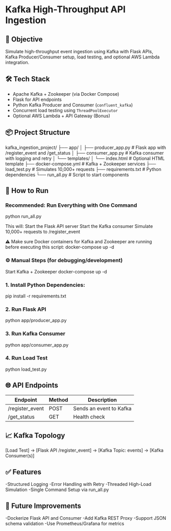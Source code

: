 # Kafka High-Throughput API Ingestion
## 🧩 Objective
Simulate high-throughput event ingestion using Kafka with Flask APIs, Kafka Producer/Consumer setup, load testing, and optional AWS Lambda integration.

## 🛠️ Tech Stack
- Apache Kafka + Zookeeper (via Docker Compose)
- Flask for API endpoints
- Python Kafka Producer and Consumer (`confluent_kafka`)
- Concurrent load testing using `ThreadPoolExecutor`
- Optional AWS Lambda + API Gateway (Bonus)

## 📦 Project Structure
kafka_ingestion_project/
├── app/
│   ├── producer_app.py       # Flask app with /register_event and /get_status
│   ├── consumer_app.py       # Kafka consumer with logging and retry
│   └── templates/
│       └── index.html        # Optional HTML template
├── docker-compose.yml        # Kafka + Zookeeper services
├── load_test.py              # Simulates 10,000+ requests
├── requirements.txt          # Python dependencies
└── run_all.py                # Script to start components


## 🚀 How to Run
### Recommended: Run Everything with One Command
python run_all.py

This will:
Start the Flask API server
Start the Kafka consumer
Simulate 10,000+ requests to /register_event

⚠️ Make sure Docker containers for Kafka and Zookeeper are running before executing this script:
docker-compose up -d


### ⚙️ Manual Steps (for debugging/development)
Start Kafka + Zookeeper
docker-compose up -d

### 1. Install Python Dependencies:
pip install -r requirements.txt

### 2. Run Flask API
python app/producer_app.py

### 3. Run Kafka Consumer
python app/consumer_app.py

### 4. Run Load Test
python load_test.py


## 🌐 API Endpoints
Endpoint          |	Method       |	Description              |
------------------|--------------|---------------------------|
/register_event   |	POST         |	Sends an event to Kafka  |
/get_status       |	GET	         | Health check              |

## 📈 Kafka Topology
[Load Test] → [Flask API /register_event] → [Kafka Topic: events] → [Kafka Consumer(s)]

## ✅ Features
-Structured Logging
-Error Handling with Retry
-Threaded High-Load Simulation
-Single Command Setup via run_all.py

## 🧪 Future Improvements
-Dockerize Flask API and Consumer
-Add Kafka REST Proxy
-Support JSON schema validation
-Use Prometheus/Grafana for metrics

